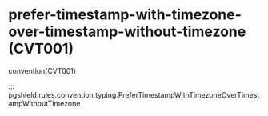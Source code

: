 # prefer-timestamp-with-timezone-over-timestamp-without-timezone (CVT001)

convention(CVT001)

::: pgshield.rules.convention.typing.PreferTimestampWithTimezoneOverTimestampWithoutTimezone

